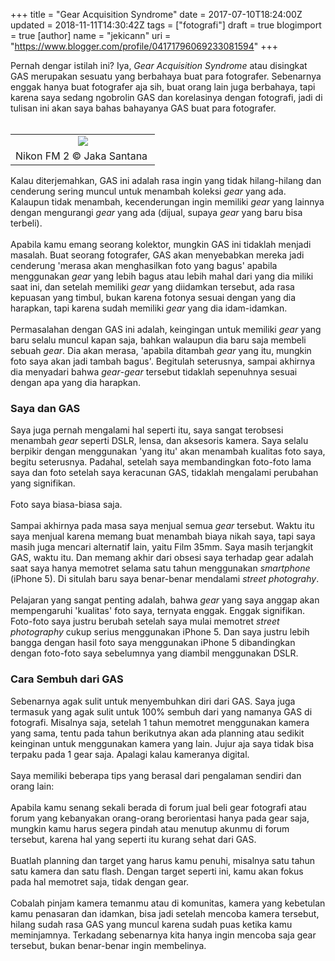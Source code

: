+++
title = "Gear Acquisition Syndrome"
date = 2017-07-10T18:24:00Z
updated = 2018-11-11T14:30:42Z
tags = ["fotografi"]
draft = true
blogimport = true 
[author]
	name = "jekicann"
	uri = "https://www.blogger.com/profile/04171796069233081594"
+++

Pernah dengar istilah ini? Iya, <em>Gear Acquisition Syndrome</em> atau disingkat GAS merupakan sesuatu yang berbahaya buat para fotografer. Sebenarnya enggak hanya buat fotografer aja sih, buat orang lain juga berbahaya, tapi karena saya sedang ngobrolin GAS dan korelasinya dengan fotografi, jadi di tulisan ini akan saya bahas bahayanya GAS buat para fotografer.<br /><br /><table align="center" cellpadding="0" cellspacing="0" class="tr-caption-container" style="margin-left: auto; margin-right: auto; text-align: center;"><tbody><tr><td style="text-align: center;"><a href="https://4.bp.blogspot.com/-ek4-oqKBj_g/WTa6s7WBC_I/AAAAAAAAZIo/ip-9pDxDZZUwnS4b0TjbpGm_GUwoIN_7ACKgB/s1600/IMG_8362.jpg" imageanchor="1" style="margin-left: auto; margin-right: auto;"><img border="0" data-original-height="1050" data-original-width="1400" src="https://4.bp.blogspot.com/-ek4-oqKBj_g/WTa6s7WBC_I/AAAAAAAAZIo/ip-9pDxDZZUwnS4b0TjbpGm_GUwoIN_7ACKgB/s1600/IMG_8362.jpg" /></a></td></tr><tr><td class="tr-caption" style="text-align: center;">Nikon FM 2 © Jaka Santana&nbsp;</td></tr></tbody></table>Kalau diterjemahkan, GAS ini adalah rasa ingin yang tidak hilang-hilang dan cenderung sering muncul untuk menambah koleksi <em>gear</em> yang ada. Kalaupun tidak menambah, kecenderungan ingin memiliki <em>gear</em> yang lainnya dengan mengurangi <em>gear</em> yang ada (dijual, supaya <em>gear</em> yang baru bisa terbeli).<br /><br />Apabila kamu emang seorang kolektor, mungkin GAS ini tidaklah menjadi masalah. Buat seorang fotografer, GAS akan menyebabkan mereka jadi cenderung 'merasa akan menghasilkan foto yang bagus' apabila menggunakan <em>gear</em> yang lebih bagus atau lebih mahal dari yang dia miliki saat ini, dan setelah memiliki <em>gear</em> yang diidamkan tersebut, ada rasa kepuasan yang timbul, bukan karena fotonya sesuai dengan yang dia harapkan, tapi karena sudah memiliki <em>gear</em> yang dia idam-idamkan.<br /><br />Permasalahan dengan GAS ini adalah, keingingan untuk memiliki <em>gear</em> yang baru selalu muncul kapan saja, bahkan walaupun dia baru saja membeli sebuah <em>gear</em>. Dia akan merasa, 'apabila ditambah <em>gear</em> yang itu, mungkin foto saya akan jadi tambah bagus'. Begitulah seterusnya, sampai akhirnya dia menyadari bahwa <em>gear</em>-<em>gear</em> tersebut tidaklah sepenuhnya sesuai dengan apa yang dia harapkan.<br /><h3>Saya dan GAS</h3>Saya juga pernah mengalami hal seperti itu, saya sangat terobsesi menambah <em>gear</em> seperti DSLR, lensa, dan aksesoris kamera. Saya selalu berpikir dengan menggunakan 'yang itu' akan menambah kualitas foto saya, begitu seterusnya. Padahal, setelah saya membandingkan foto-foto lama saya dan foto setelah saya keracunan GAS, tidaklah mengalami perubahan yang signifikan.<br /><br />Foto saya biasa-biasa saja.<br /><br />Sampai akhirnya pada masa saya menjual semua <em>gear</em> tersebut. Waktu itu saya menjual karena memang buat menambah biaya nikah saya, tapi saya masih juga mencari alternatif lain, yaitu Film 35mm. Saya masih terjangkit GAS, waktu itu. Dan memang akhir dari obsesi saya terhadap gear adalah saat saya hanya memotret selama satu tahun menggunakan <em>smartphone</em> (iPhone 5). Di situlah baru saya benar-benar mendalami <em>street photograhy</em>.<br /><br />Pelajaran yang sangat penting adalah, bahwa <em>gear</em> yang saya anggap akan mempengaruhi 'kualitas' foto saya, ternyata enggak. Enggak signifikan. Foto-foto saya justru berubah setelah saya mulai memotret <em>street photography</em> cukup serius menggunakan iPhone 5. Dan saya justru lebih bangga dengan hasil foto saya menggunakan iPhone 5 dibandingkan dengan foto-foto saya sebelumnya yang diambil menggunakan DSLR.<br /><h3>Cara Sembuh dari GAS</h3>Sebenarnya agak sulit untuk menyembuhkan diri dari GAS. Saya juga termasuk yang agak sulit untuk 100% sembuh dari yang namanya GAS di fotografi. Misalnya saja, setelah 1 tahun memotret menggunakan kamera yang sama, tentu pada tahun berikutnya akan ada planning atau sedikit keinginan untuk menggunakan kamera yang lain. Jujur aja saya tidak bisa terpaku pada 1 gear saja. Apalagi kalau kameranya digital.<br /><br />Saya memiliki beberapa tips yang berasal dari pengalaman sendiri dan orang lain: <br /><br />Apabila kamu senang sekali berada di forum jual beli gear fotografi atau forum yang kebanyakan orang-orang berorientasi hanya pada gear saja, mungkin kamu harus segera pindah atau menutup akunmu di forum tersebut, karena hal yang seperti itu kurang sehat dari GAS.<br /><br />Buatlah planning dan target yang harus kamu penuhi, misalnya satu tahun satu kamera dan satu flash. Dengan target seperti ini, kamu akan fokus pada hal memotret saja, tidak dengan gear.<br /><br />Cobalah pinjam kamera temanmu atau di komunitas, kamera yang kebetulan kamu penasaran dan idamkan, bisa jadi setelah mencoba kamera tersebut, hilang sudah rasa GAS yang muncul karena sudah puas ketika kamu meminjamnya. Terkadang sebenarnya kita hanya ingin mencoba saja gear tersebut, bukan benar-benar ingin membelinya.<br /><br />
